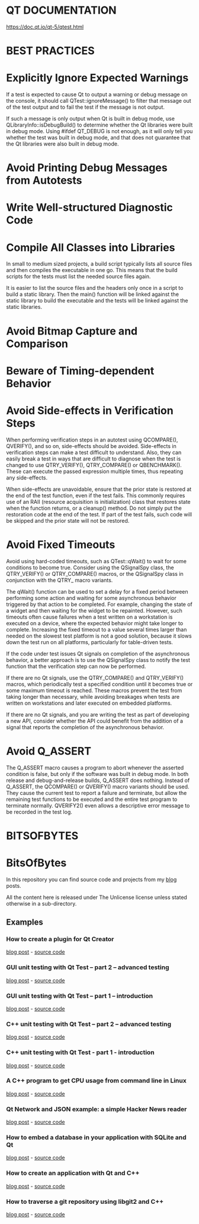 # QT DOCUMENTATION
https://doc.qt.io/qt-5/qtest.html

# BEST PRACTICES

# Explicitly Ignore Expected Warnings
If a test is expected to cause Qt to output a warning or debug message on the console, it should call QTest::ignoreMessage() to filter that message out of the test output and to fail the test if the message is not output.

If such a message is only output when Qt is built in debug mode, use QLibraryInfo::isDebugBuild() to determine whether the Qt libraries were built in debug mode. Using #ifdef QT_DEBUG is not enough, as it will only tell you whether the test was built in debug mode, and that does not guarantee that the Qt libraries were also built in debug mode.
# Avoid Printing Debug Messages from Autotests
# Write Well-structured Diagnostic Code
# Compile All Classes into Libraries

In small to medium sized projects, a build script typically lists all source files and then compiles the executable in one go. This means that the build scripts for the tests must list the needed source files again.

It is easier to list the source files and the headers only once in a script to build a static library. Then the main() function will be linked against the static library to build the executable and the tests will be linked against the static libraries.

# Avoid Bitmap Capture and Comparison
# Beware of Timing-dependent Behavior
# Avoid Side-effects in Verification Steps

When performing verification steps in an autotest using QCOMPARE(), QVERIFY(), and so on, side-effects should be avoided. Side-effects in verification steps can make a test difficult to understand. Also, they can easily break a test in ways that are difficult to diagnose when the test is changed to use QTRY_VERIFY(), QTRY_COMPARE() or QBENCHMARK(). These can execute the passed expression multiple times, thus repeating any side-effects.

When side-effects are unavoidable, ensure that the prior state is restored at the end of the test function, even if the test fails. This commonly requires use of an RAII (resource acquisition is initialization) class that restores state when the function returns, or a cleanup() method. Do not simply put the restoration code at the end of the test. If part of the test fails, such code will be skipped and the prior state will not be restored.

# Avoid Fixed Timeouts

Avoid using hard-coded timeouts, such as QTest::qWait() to wait for some conditions to become true. Consider using the QSignalSpy class, the QTRY_VERIFY() or QTRY_COMPARE() macros, or the QSignalSpy class in conjunction with the QTRY_ macro variants.

The qWait() function can be used to set a delay for a fixed period between performing some action and waiting for some asynchronous behavior triggered by that action to be completed. For example, changing the state of a widget and then waiting for the widget to be repainted. However, such timeouts often cause failures when a test written on a workstation is executed on a device, where the expected behavior might take longer to complete. Increasing the fixed timeout to a value several times larger than needed on the slowest test platform is not a good solution, because it slows down the test run on all platforms, particularly for table-driven tests.

If the code under test issues Qt signals on completion of the asynchronous behavior, a better approach is to use the QSignalSpy class to notify the test function that the verification step can now be performed.

If there are no Qt signals, use the QTRY_COMPARE() and QTRY_VERIFY() macros, which periodically test a specified condition until it becomes true or some maximum timeout is reached. These macros prevent the test from taking longer than necessary, while avoiding breakages when tests are written on workstations and later executed on embedded platforms.

If there are no Qt signals, and you are writing the test as part of developing a new API, consider whether the API could benefit from the addition of a signal that reports the completion of the asynchronous behavior.

# Avoid Q_ASSERT

The Q_ASSERT macro causes a program to abort whenever the asserted condition is false, but only if the software was built in debug mode. In both release and debug-and-release builds, Q_ASSERT does nothing. Instead of Q_ASSERT, the QCOMPARE() or QVERIFY() macro variants should be used. They cause the current test to report a failure and terminate, but allow the remaining test functions to be executed and the entire test program to terminate normally. QVERIFY2() even allows a descriptive error message to be recorded in the test log.

# BITSOFBYTES
# BitsOfBytes
In this repository you can find source code and projects from my [blog](http://blog.davidecoppola.com/) posts.

All the content here is released under The Unlicense license unless stated otherwise in a sub-directory.

## Examples

### How to create a plugin for Qt Creator
[blog post](http://blog.davidecoppola.com/2019/12/how-to-create-a-qt-creator-plugin/) - [source code](https://github.com/vivaladav/BitsOfBytes/tree/master/how-to-create-a-plugin-for-qt-creator)

### GUI unit testing with Qt Test – part 2 – advanced testing
[blog post](http://blog.davidecoppola.com/2018/01/gui-unit-testing-with-qt-test-advanced/) - [source code](https://github.com/vivaladav/BitsOfBytes/tree/master/gui-unit-testing-with-qt-test-advanced/GuiUnitTestingAdv)

### GUI unit testing with Qt Test – part 1 – introduction
[blog post](http://blog.davidecoppola.com/2018/01/gui-unit-testing-with-qt-test-introduction/) - [source code](https://github.com/vivaladav/BitsOfBytes/tree/master/gui-unit-testing-with-qt-test-introduction/GuiUnitTestingIntro)

### C++ unit testing with Qt Test – part 2 – advanced testing
[blog post](http://blog.davidecoppola.com/2017/11/cpp-unit-testing-with-qt-test-advanced) - [source code](https://github.com/vivaladav/BitsOfBytes/tree/master/cpp-unit-testing-with-qt-test-advanced/UnitTests)

### C++ unit testing with Qt Test - part 1 - introduction
[blog post](http://blog.davidecoppola.com/2017/11/cpp-unit-testing-with-qt-test-introduction/) - [source code](https://github.com/vivaladav/BitsOfBytes/tree/master/cpp-unit-testing-with-qt-test-introduction/QtTestIntroduction)

### A C++ program to get CPU usage from command line in Linux
[blog post](http://blog.davidecoppola.com/2016/12/cpp-program-to-get-cpu-usage-from-command-line-in-linux/) - [source code](https://github.com/vivaladav/BitsOfBytes/tree/master/cpp-program-to-get-cpu-usage-from-command-line-in-linux)

### Qt Network and JSON example: a simple Hacker News reader
[blog post](http://blog.davidecoppola.com/2016/11/qt-network-and-json-example-simple-hacker-news-reader/) - [source code](https://github.com/vivaladav/BitsOfBytes/tree/master/qt-network-and-json-example-simple-hacker-news-reader)

### How to embed a database in your application with SQLite and Qt
[blog post](http://blog.davidecoppola.com/2016/11/howto-embed-database-in-application-with-sqlite-and-qt/) - [source code](https://github.com/vivaladav/BitsOfBytes/tree/master/howto-embed-database-in-application-with-sqlite-and-qt/)

### How to create an application with Qt and C++
[blog post](http://blog.davidecoppola.com/2016/10/how-to-create-an-application-with-qt-and-cpp/) - [source code](https://github.com/vivaladav/BitsOfBytes/tree/master/how-to-create-an-application-with-qt-and-cpp/)

### How to traverse a git repository using libgit2 and C++
[blog post](http://blog.davidecoppola.com/2016/10/how-to-traverse-git-repository-using-libgit2-and-cpp/) - [source code](https://github.com/vivaladav/BitsOfBytes/tree/master/how-to-traverse-git-repository-using-libgit2-and-cpp/)
